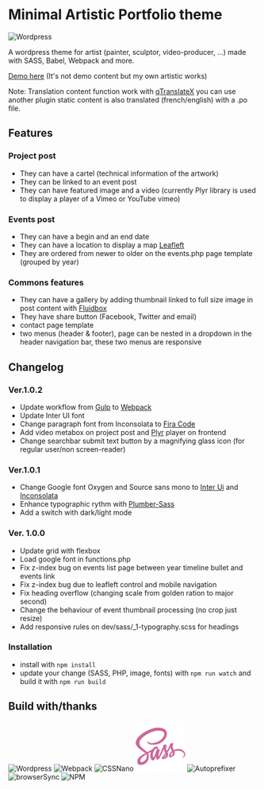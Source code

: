 # Minimal Artistic Portfolio theme
![Wordpress](https://img.shields.io/wordpress/v/akismet.svg)


A wordpress theme for artist (painter, sculptor, video-producer, ...) made with SASS, Babel, 
Webpack and more.


[Demo here](https://nicolas-lebrun.fr/) (It's not demo content but my own artistic works)


Note: Translation content function work with [qTranslateX](https://wordpress.org/plugins/qtranslate-x/) you can use another plugin static content is also translated (french/english) with a .po file.

## Features
### Project post
- They can have a cartel (technical information of the artwork)
- They can be linked to an event post
- They can have featured image and a video (currently Plyr library is used to display a player of a Vimeo or YouTube vimeo)



### Events post
- They can have a begin and an end date
- They can have a location to display a map [Leafleft](https://github.com/Leaflet/Leaflet)
- They are ordered from newer to older on the events.php page template (grouped by year)


### Commons features
- They can have a gallery by adding thumbnail linked to full size image in post content with [Fluidbox](http://terrymun.github.io/Fluidbox/demo/index.html#content)
- They have share button (Facebook, Twitter and email)
- contact page template 
- two menus (header & footer), page can be nested in a dropdown in the header navigation bar, these two menus are responsive


## Changelog

### Ver.1.0.2
- Update workflow from [Gulp](https://gulpjs.com/) to [Webpack](https://webpack.js.org/)
- Update Inter UI font 
- Change paragraph font from Inconsolata to [Fira Code](https://github.com/tonsky/FiraCode)
- Add video metabox on project post and [Plyr](https://github.com/sampotts/plyr) player on frontend
- Change searchbar submit text button by a magnifying glass icon (for regular user/non screen-reader)

### Ver.1.0.1
- Change Google font Oxygen and Source sans mono to [Inter Ui](https://rsms.me/inter/) and [Inconsolata](https://fonts.google.com/specimen/Inconsolata0)
- Enhance typographic rythm with [Plumber-Sass](https://jamonserrano.github.io/plumber-sass/)
- Add a switch with dark/light mode

### Ver. 1.0.0
- Update grid with flexbox
- Load google font in functions.php
- Fix z-index bug on events list page between year timeline bullet and events link
- Fix z-index bug due to leafleft control and mobile navigation
- Fix heading overflow (changing scale from golden ration to major second)
- Change the behaviour of event thumbnail processing (no crop just resize)
- Add responsive rules on dev/sass/_1-typography.scss for headings

### Installation
- install with `npm install`
- update your change (SASS, PHP, image, fonts) with `npm run watch` and build it with `npm run build`


## Build with/thanks

<a href="https://github.com/WordPress/WordPress" style="text-decoration: none;">
<img src="https://raw.githubusercontent.com/WordPress/WordPress/master/wp-admin/images/wordpress-logo.png" alt="Wordpress" width="139">
</a>

<a href="https://github.com/webpack/webpack" style="text-decoration: none;">
<img src="https://camo.githubusercontent.com/d18f4a7a64244f703efcb322bf298dcb4ca38856/68747470733a2f2f7765627061636b2e6a732e6f72672f6173736574732f69636f6e2d7371756172652d6269672e737667" alt="Webpack" width="100">
</a>

<a href="https://github.com/cssnano/cssnano" style="text-decoration: none;">
<img src="https://camo.githubusercontent.com/d9f9a3bba9fdb5fba126be247ddb1228da667c64/68747470733a2f2f7261776769742e636f6d2f6373736e616e6f2f6373736e616e6f2f6d61737465722f6d656469612f6c6f676f2e737667" alt="CSSNano" width="139">
</a>

<a href="https://github.com/sass/sass" style="text-decoration: none;">
<img src="https://raw.githubusercontent.com/github/explore/80688e429a7d4ef2fca1e82350fe8e3517d3494d/topics/sass/sass.png" alt="Sass" width="100">
</a>

<a href="https://github.com/postcss/autoprefixer" style="text-decoration: none;">
<img src="https://camo.githubusercontent.com/f265315f74ed08b94e473cd7f6f04c291e59a8e2/687474703a2f2f706f73746373732e6769746875622e696f2f6175746f70726566697865722f6c6f676f2e737667" alt="Autoprefixer" width="100">
</a>

<a href="https://github.com/Browsersync/browser-sync" style="text-decoration: none;">
<img src="https://raw.githubusercontent.com/BrowserSync/browsersync.github.io/master/public/img/logo-gh.png" alt="browserSync" width="139">
</a>

<a href="https://github.com/npm/cli" style="text-decoration: none;">
<img src="https://raw.githubusercontent.com/npm/logos/master/npm%20square/n-large.png" alt="NPM" width="100">
</a>
